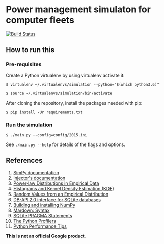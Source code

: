 # Power management simulaton for computer fleets

[![Build Status](https://travis-ci.org/m3drano/power-simulation.svg?branch=master)](https://travis-ci.org/m3drano/power-simulation)

## How to run this

### Pre-requisites

Create a Python virtualenv by using virtualenv activate it:

`$ virtualenv ~/.virtualenvs/simulation --python="$(which python3.6)"`

`$ source ~/.virtualenvs/simulation/bin/activate`

After cloning the repository, install the packages needed with pip:

`$ pip install -Ur requirements.txt`

### Run the simulation

`$ ./main.py --config=config/2015.ini`

See `./main.py --help` for details of the flags and options.

## References

1. [SimPy documentation](
    https://simpy.readthedocs.org/en/stable/)
1. [Injector's documentation](
    https://injector.readthedocs.org/en/stable/)
1. [Power-law Distributions in Empirical Data](
    http://tuvalu.santafe.edu/~aaronc/powerlaws/)
1. [Histograms and Kernel Density Estimation (KDE)](
    http://www.mglerner.com/blog/?p=28)
1. [Random Values from an Empirical Distribution](
    http://www.astroml.org/book_figures/chapter3/fig_clone_distribution.html)
1. [DB-API 2.0 interface for SQLite databases](
    https://docs.python.org/3/library/sqlite3.html)
1. [Building and installing NumPy](
    http://docs.scipy.org/doc/numpy/user/install.html)
1. [Mardown: Syntax](
    https://daringfireball.net/projects/markdown/syntax)
1. [SQLite PRAGMA Statements](
    https://www.sqlite.org/pragma.html)
1. [The Python Profilers](
    https://docs.python.org/3/library/profile.html)
1. [Python Performance Tips](
    https://wiki.python.org/moin/PythonSpeed/PerformanceTips)

**This is not an official Google product**.
